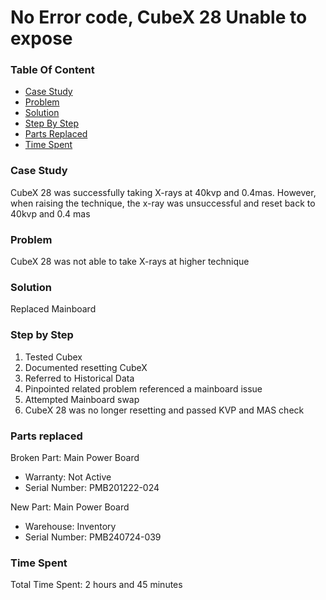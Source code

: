 
# No Error code, CubeX 28 Unable to expose

### Table Of Content

- [Case Study](#case-study)
- [Problem](#problem)
- [Solution](#solution)
- [Step By Step](#step-by-step)
- [Parts Replaced](#parts-replaced)
- [Time Spent](#time-spent)

### Case Study

CubeX 28 was successfully taking X-rays at 40kvp and 0.4mas. However, when raising the technique, the x-ray was unsuccessful and reset back to 40kvp and 0.4 mas

### Problem

CubeX 28 was not able to take X-rays at higher technique

### Solution

Replaced Mainboard

### Step by Step

1. Tested Cubex
2. Documented resetting CubeX
3. Referred to Historical Data
4. Pinpointed related problem referenced a mainboard issue
5. Attempted Mainboard swap
6. CubeX 28 was no longer resetting and passed KVP and MAS check

### Parts replaced

Broken Part: Main Power Board
- Warranty: Not Active
- Serial Number: PMB201222-024

New Part: Main Power Board
- Warehouse: Inventory
- Serial Number: PMB240724-039

### Time Spent

Total Time Spent: 2 hours and 45 minutes
